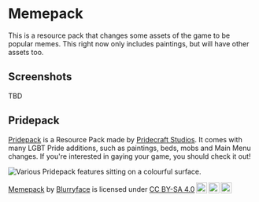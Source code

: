 # Memepack

This is a resource pack that changes some assets of the game to be popular memes. This right now only includes paintings, but will have other assets too.

## Screenshots

TBD

## Pridepack

[Pridepack](https://pridecraft.gay/pridepack) is a Resource Pack made by [Pridecraft Studios](https://pridecraft.gay). It comes with many LGBT Pride additions, such as paintings, beds, mobs and Main Menu changes. If you're interested in gaying your game, you should check it out!

![Various Pridepack features sitting on a colourful surface.](https://pridecraft.gay/gallery/pridepack/banner.avif)

<p xmlns:cc="http://creativecommons.org/ns#" xmlns:dct="http://purl.org/dc/terms/"><a property="dct:title" rel="cc:attributionURL" href="https://modrinth.com/resourcepack/memepack">Memepack</a> by <a rel="cc:attributionURL dct:creator" property="cc:attributionName" href="https://blurry.gay">Blurryface</a> is licensed under <a href="https://creativecommons.org/licenses/by-sa/4.0/?ref=chooser-v1" target="_blank" rel="license noopener noreferrer" style="display:inline-block;">CC BY-SA 4.0<img style="height:22px!important;margin-left:3px;vertical-align:text-bottom;" src="https://mirrors.creativecommons.org/presskit/icons/cc.svg?ref=chooser-v1" alt=""><img style="height:22px!important;margin-left:3px;vertical-align:text-bottom;" src="https://mirrors.creativecommons.org/presskit/icons/by.svg?ref=chooser-v1" alt=""><img style="height:22px!important;margin-left:3px;vertical-align:text-bottom;" src="https://mirrors.creativecommons.org/presskit/icons/sa.svg?ref=chooser-v1" alt=""></a></p>